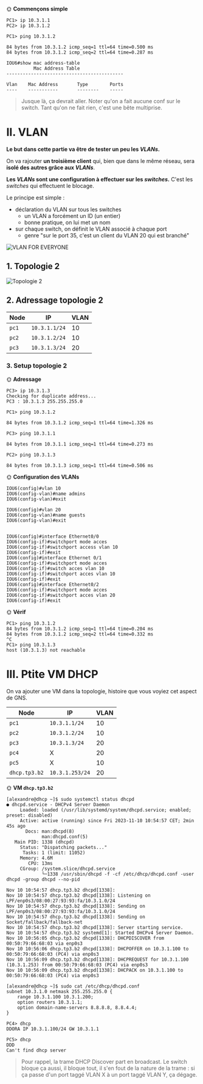 

🌞 **Commençons simple**
```
PC1> ip 10.3.1.1
PC2> ip 10.3.1.2
```
```
PC1> ping 10.3.1.2

84 bytes from 10.3.1.2 icmp_seq=1 ttl=64 time=0.500 ms
84 bytes from 10.3.1.2 icmp_seq=2 ttl=64 time=0.287 ms
```
```
IOU6#show mac address-table
          Mac Address Table
-------------------------------------------

Vlan    Mac Address       Type        Ports
----    -----------       --------    -----
```


> Jusque là, ça devrait aller. Noter qu'on a fait aucune conf sur le switch. Tant qu'on ne fait rien, c'est une bête multiprise.

# II. VLAN

**Le but dans cette partie va être de tester un peu les *VLANs*.**

On va rajouter **un troisième client** qui, bien que dans le même réseau, sera **isolé des autres grâce aux *VLANs***.

**Les *VLANs* sont une configuration à effectuer sur les *switches*.** C'est les *switches* qui effectuent le blocage.

Le principe est simple :

- déclaration du VLAN sur tous les switches
  - un VLAN a forcément un ID (un entier)
  - bonne pratique, on lui met un nom
- sur chaque switch, on définit le VLAN associé à chaque port
  - genre "sur le port 35, c'est un client du VLAN 20 qui est branché"

![VLAN FOR EVERYONE](./img/get_a_vlan.jpg)

## 1. Topologie 2

![Topologie 2](./img/topo2.png)

## 2. Adressage topologie 2

| Node  | IP            | VLAN |
| ----- | ------------- | ---- |
| `pc1` | `10.3.1.1/24` | 10   |
| `pc2` | `10.3.1.2/24` | 10   |
| `pc3` | `10.3.1.3/24` | 20   |

### 3. Setup topologie 2

🌞 **Adressage**
```
PC3> ip 10.3.1.3
Checking for duplicate address...
PC3 : 10.3.1.3 255.255.255.0
```
```
PC1> ping 10.3.1.2

84 bytes from 10.3.1.2 icmp_seq=1 ttl=64 time=1.326 ms

PC3> ping 10.3.1.1

84 bytes from 10.3.1.1 icmp_seq=1 ttl=64 time=0.273 ms

PC2> ping 10.3.1.3

84 bytes from 10.3.1.3 icmp_seq=1 ttl=64 time=0.506 ms

```

🌞 **Configuration des VLANs**

```
IOU6(config)#vlan 10
IOU6(config-vlan)#name admins
IOU6(config-vlan)#exit

IOU6(config)#vlan 20
IOU6(config-vlan)#name guests
IOU6(config-vlan)#exit
```
```

IOU6(config)#interface Ethernet0/0
IOU6(config-if)#switchport mode acces
IOU6(config-if)#switchport access vlan 10
IOU6(config-if)#exit
IOU6(config)#interface Ethernet 0/1
IOU6(config-if)#switchport mode acces
IOU6(config-if)#switch acces vlan 10
IOU6(config-if)#switchport acces vlan 10
IOU6(config-if)#exit
IOU6(config)#interface Ethernet0/2
IOU6(config-if)#switchport mode acces
IOU6(config-if)#switchport acces vlan 20
IOU6(config-if)#exit
```

🌞 **Vérif**
```
PC1> ping 10.3.1.2
84 bytes from 10.3.1.2 icmp_seq=1 ttl=64 time=0.204 ms
84 bytes from 10.3.1.2 icmp_seq=2 ttl=64 time=0.332 ms
^C
PC1> ping 10.3.1.3
host (10.3.1.3) not reachable
```

# III. Ptite VM DHCP

On va ajouter une VM dans la topologie, histoire que vous voyiez cet aspect de GNS.

| Node          | IP              | VLAN |
| ------------- | --------------- | ---- |
| `pc1`         | `10.3.1.1/24`   | 10   |
| `pc2`         | `10.3.1.2/24`   | 10   |
| `pc3`         | `10.3.1.3/24`   | 20   |
| `pc4`         | X               | 20   |
| `pc5`         | X               | 10   |
| `dhcp.tp3.b2` | `10.3.1.253/24` | 20   |

🌞 **VM `dhcp.tp3.b2`**
```
[alexandre@dhcp ~]$ sudo systemctl status dhcpd
● dhcpd.service - DHCPv4 Server Daemon
     Loaded: loaded (/usr/lib/systemd/system/dhcpd.service; enabled; preset: disabled)
     Active: active (running) since Fri 2023-11-10 10:54:57 CET; 2min 45s ago
       Docs: man:dhcpd(8)
             man:dhcpd.conf(5)
   Main PID: 1338 (dhcpd)
     Status: "Dispatching packets..."
      Tasks: 1 (limit: 11052)
     Memory: 4.6M
        CPU: 13ms
     CGroup: /system.slice/dhcpd.service
             └─1338 /usr/sbin/dhcpd -f -cf /etc/dhcp/dhcpd.conf -user dhcpd -group dhcpd --no-pid

Nov 10 10:54:57 dhcp.tp3.b2 dhcpd[1338]:
Nov 10 10:54:57 dhcp.tp3.b2 dhcpd[1338]: Listening on LPF/enp0s3/08:00:27:93:93:fa/10.3.1.0/24
Nov 10 10:54:57 dhcp.tp3.b2 dhcpd[1338]: Sending on   LPF/enp0s3/08:00:27:93:93:fa/10.3.1.0/24
Nov 10 10:54:57 dhcp.tp3.b2 dhcpd[1338]: Sending on   Socket/fallback/fallback-net
Nov 10 10:54:57 dhcp.tp3.b2 dhcpd[1338]: Server starting service.
Nov 10 10:54:57 dhcp.tp3.b2 systemd[1]: Started DHCPv4 Server Daemon.
Nov 10 10:56:05 dhcp.tp3.b2 dhcpd[1338]: DHCPDISCOVER from 00:50:79:66:68:03 via enp0s3
Nov 10 10:56:06 dhcp.tp3.b2 dhcpd[1338]: DHCPOFFER on 10.3.1.100 to 00:50:79:66:68:03 (PC4) via enp0s3
Nov 10 10:56:09 dhcp.tp3.b2 dhcpd[1338]: DHCPREQUEST for 10.3.1.100 (10.3.1.253) from 00:50:79:66:68:03 (PC4) via enp0s3
Nov 10 10:56:09 dhcp.tp3.b2 dhcpd[1338]: DHCPACK on 10.3.1.100 to 00:50:79:66:68:03 (PC4) via enp0s3
```
```
[alexandre@dhcp ~]$ sudo cat /etc/dhcp/dhcpd.conf
subnet 10.3.1.0 netmask 255.255.255.0 {
    range 10.3.1.100 10.3.1.200;
    option routers 10.3.1.1;
    option domain-name-servers 8.8.8.8, 8.8.4.4;
}
```
```
PC4> dhcp
DDORA IP 10.3.1.100/24 GW 10.3.1.1
```
```
PC5> dhcp
DDD
Can't find dhcp server
```


> Pour rappel, la trame DHCP Discover part en broadcast. Le switch bloque ça aussi, il bloque tout, il s'en fout de la nature de la trame : si ça passe d'un port taggé VLAN X à un port taggé VLAN Y, ça dégage.